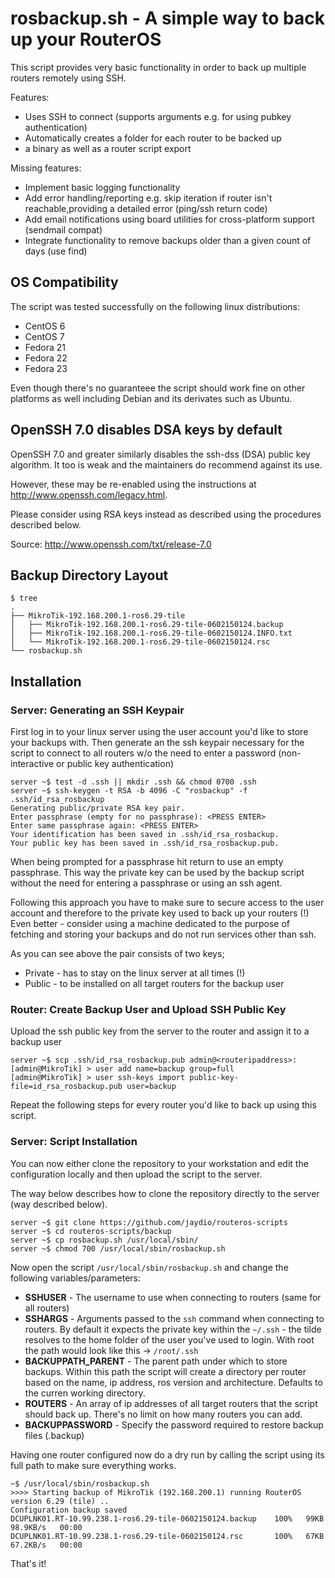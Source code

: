 # rosbackup.sh - A simple way to back up your RouterOS

This script provides very basic functionality in order to back up multiple routers remotely using SSH.

Features:

 * Uses SSH to connect (supports arguments e.g. for using pubkey authentication)
 * Automatically creates a folder for each router to be backed up
 * a binary as well as a router script export

Missing features:

 * Implement basic logging functionality
 * Add error handling/reporting e.g. skip iteration if router isn't reachable,providing a detailed error (ping/ssh return code)
 * Add email notifications using board utilities for cross-platform support (sendmail compat)
 * Integrate functionality to remove backups older than a given count of days (use find)

## OS Compatibility

The script was tested successfully on the following linux distributions:

 * CentOS 6
 * CentOS 7
 * Fedora 21
 * Fedora 22
 * Fedora 23

Even though there's no guaranteee the script should work fine on other platforms as well including Debian and its derivates such as Ubuntu.

## OpenSSH 7.0 disables DSA keys by default

OpenSSH 7.0 and greater similarly disables the ssh-dss (DSA) public key algorithm. It too is weak and the maintainers do recommend against its use.

However, these may be re-enabled using the instructions at http://www.openssh.com/legacy.html.

Please consider using RSA keys instead as described using the procedures described below.

Source: http://www.openssh.com/txt/release-7.0

## Backup Directory Layout

```
$ tree
.
├── MikroTik-192.168.200.1-ros6.29-tile
│   ├── MikroTik-192.168.200.1-ros6.29-tile-0602150124.backup
│   ├── MikroTik-192.168.200.1-ros6.29-tile-0602150124.INFO.txt
│   └── MikroTik-192.168.200.1-ros6.29-tile-0602150124.rsc
└── rosbackup.sh
```

## Installation

### Server: Generating an SSH Keypair

First log in to your linux server using the user account you'd like to store your backups with. Then generate an the ssh keypair necessary for the script to connect to all routers w/o the need to enter a password (non-interactive or public key authentication)

```
server ~$ test -d .ssh || mkdir .ssh && chmod 0700 .ssh
server ~$ ssh-keygen -t RSA -b 4096 -C "rosbackup" -f .ssh/id_rsa_rosbackup
Generating public/private RSA key pair.
Enter passphrase (empty for no passphrase): <PRESS ENTER>
Enter same passphrase again: <PRESS ENTER>
Your identification has been saved in .ssh/id_rsa_rosbackup.
Your public key has been saved in .ssh/id_rsa_rosbackup.pub.
```
When being prompted for a passphrase hit return to use an empty passphrase. This way the private key can be used by the backup script without the need for entering a passphrase or using an ssh agent.

Following this approach you have to make sure to secure access to the user account and therefore to the private key used to back up your routers (!) Even better - consider using a machine dedicated to the purpose of fetching and storing your backups and do not run services other than ssh.

As you can see above the pair consists of two keys;

 * Private - has to stay on the linux server at all times (!)
 * Public - to be installed on all target routers for the backup user

### Router: Create Backup User and Upload SSH Public Key

Upload the ssh public key from the server to the router and assign it to a backup user

```
server ~$ scp .ssh/id_rsa_rosbackup.pub admin@<routeripaddress>:
[admin@MikroTik] > user add name=backup group=full
[admin@MikroTik] > user ssh-keys import public-key-file=id_rsa_rosbackup.pub user=backup
```

Repeat the following steps for every router you'd like to back up using this script.

### Server: Script Installation

You can now either clone the repository to your workstation and edit the configuration locally and then upload the script to the server.

The way below describes how to clone the repository directly to the server (way described below).

```
server ~$ git clone https://github.com/jaydio/routeros-scripts
server ~$ cd routeros-scripts/backup
server ~$ cp rosbackup.sh /usr/local/sbin/
server ~$ chmod 700 /usr/local/sbin/rosbackup.sh
```
Now open the script `/usr/local/sbin/rosbackup.sh` and change the following variables/parameters:

 * **SSHUSER** - The username to use when connecting to routers (same for all routers)
 * **SSHARGS** - Arguments passed to the `ssh` command when connecting to routers. By default it expects the private key within the `~/.ssh` - the tilde resolves to the home folder of the user you've used to login. With root the path would look like this -> `/root/.ssh`
 * **BACKUPPATH_PARENT** - The parent path under which to store backups. Within this path the script will create a directory per router based on the name, ip address, ros version and architecture. Defaults to the curren working directory.
 * **ROUTERS** - An array of ip addresses of all target routers that the script should back up. There's no limit on how many routers you can add.
 * **BACKUPPASSWORD** - Specify the password required to restore backup files (.backup)

Having one router configured now do a dry run by calling the script using its full path to make sure everything works.

```
~$ /usr/local/sbin/rosbackup.sh
>>>> Starting backup of MikroTik (192.168.200.1) running RouterOS version 6.29 (tile) ..
Configuration backup saved
DCUPLNK01.RT-10.99.238.1-ros6.29-tile-0602150124.backup    100%   99KB  98.9KB/s   00:00    
DCUPLNK01.RT-10.99.238.1-ros6.29-tile-0602150124.rsc       100%   67KB  67.2KB/s   00:00  
```

That's it!

